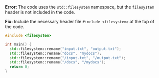 **Error:** The code uses the `std::filesystem` namespace, but the `filesystem` header is not included in the code.

**Fix:** Include the necessary header file `#include <filesystem>` at the top of the code.

```cpp
#include <filesystem>

int main() {
  std::filesystem::rename("input.txt", "output.txt");
  std::filesystem::rename("docs", "mydocs");
  std::filesystem::rename("/input.txt", "/output.txt");
  std::filesystem::rename("/docs", "/mydocs");
  return 0;
}
```
